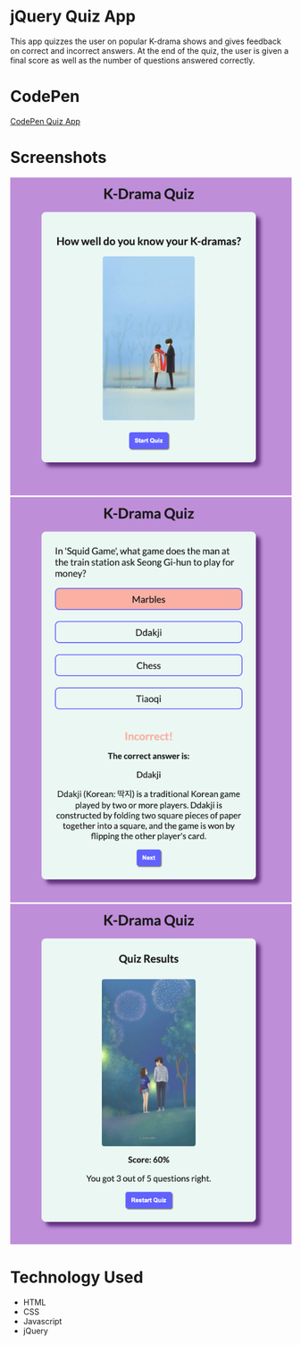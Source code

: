 # jQuery Quiz App
This app quizzes the user on popular K-drama shows and gives feedback on correct and incorrect answers. At the end of the quiz, the user is given a final score as well as the number of questions answered correctly.

# CodePen
[CodePen Quiz App](https://codepen.io/Kungsoo-Kim/pen/GRzJeVK)
# Screenshots
![home screen](img/home-screen.png)
![question screen](img/question-screen.png)
![results screen](img/results-screen.png)

# Technology Used
* HTML
* CSS
* Javascript
* jQuery
